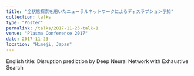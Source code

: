 ```yaml
---
title: "全状態探索を用いたニューラルネットワークによるディスラプション予知"
collection: talks
type: "Poster"
permalink: /talks/2017-11-23-talk-1
venue: "Plasma Conference 2017"
date: 2017-11-23
location: "Himeji, Japan"
---
```


English title: Disruption prediction by Deep Neural Network with Exhaustive Search
